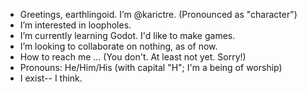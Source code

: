 - Greetings, earthlingoid. I’m @karictre. (Pronounced as "character")
- I’m interested in loopholes.
- I’m currently learning Godot. I'd like to make games.
- I’m looking to collaborate on nothing, as of now.
- How to reach me ... (You don't. At least not yet. Sorry!)
- Pronouns: He/Him/His (with capital "H"; I'm a being of worship)
- I exist-- I think.

<!---
karictre/karictre is a ✨ special ✨ repository because its `README.md` (this file) appears on your GitHub profile.
You can click the Preview link to take a look at your changes.
--->
